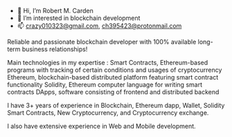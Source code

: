 - 👋 Hi, I’m Robert M. Carden
- 👀 I’m interested in blockchain development
- 📫 crazy010323@gmail.com, ch395423@protonmail.com

Reliable and passionate blockchain developer with 100% available long-term business relationships!

Main technologies in my expertise : 
Smart Contracts, Ethereum-based programs with tracking of certain conditions and usages of cryptocurrency
Ethereum, blockchain-based distributed platform featuring smart contract functionality
Solidity, Ethereum computer language for writing smart contracts
DApps, software consisting of frontend and distributed backend

I have 3+ years of experience in Blockchain, Ethereum dapp, Wallet, Solidity Smart Contracts, New Cryptocurrency, and Cryptocurrency exchange.

I also have extensive experience in Web and Mobile development.
